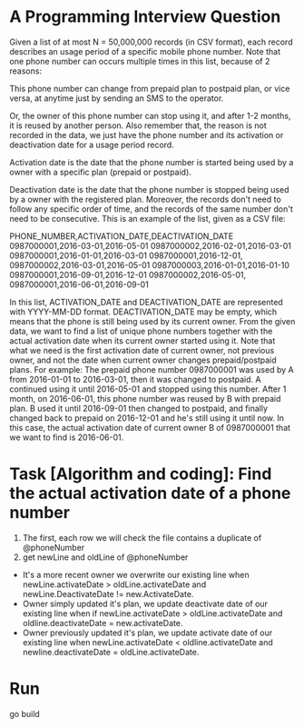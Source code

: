 # A Programming Interview Question

Given a list of at most N = 50,000,000 records (in CSV format), each record describes an usage period of a specific mobile phone number. Note that one phone number can occurs multiple times in this list, because of 2 reasons:

This phone number can change from prepaid plan to postpaid plan, or vice versa, at anytime just by sending an SMS to the operator.

Or, the owner of this phone number can stop using it, and after 1-2 months, it is reused by another person. Also remember that, the reason is not recorded in the data, we just have the phone number and its activation or deactivation date for a usage period record.

Activation date is the date that the phone number is started being used by a owner with a specific plan (prepaid or postpaid).

Deactivation date is the date that the phone number is stopped being used by a owner with the registered plan. Moreover, the records don't need to follow any specific order of time, and the records of the same number don't need to be consecutive. This is an example of the list, given as a CSV file:

PHONE_NUMBER,ACTIVATION_DATE,DEACTIVATION_DATE 0987000001,2016-03-01,2016-05-01 0987000002,2016-02-01,2016-03-01 0987000001,2016-01-01,2016-03-01 0987000001,2016-12-01, 0987000002,2016-03-01,2016-05-01 0987000003,2016-01-01,2016-01-10 0987000001,2016-09-01,2016-12-01 0987000002,2016-05-01, 0987000001,2016-06-01,2016-09-01

In this list, ACTIVATION_DATE and DEACTIVATION_DATE are represented with YYYY-MM-DD format. DEACTIVATION_DATE may be empty, which means that the phone is still being used by its current owner. From the given data, we want to find a list of unique phone numbers together with the actual activation date when its current owner started using it. Note that what we need is the first activation date of current owner, not previous owner, and not the date when current owner changes prepaid/postpaid plans. For example: The prepaid phone number 0987000001 was used by A from 2016-01-01 to 2016-03-01, then it was changed to postpaid. A continued using it until 2016-05-01 and stopped using this number. After 1 month, on 2016-06-01, this phone number was reused by B with prepaid plan. B used it until 2016-09-01 then changed to postpaid, and finally changed back to prepaid on 2016-12-01 and he's still using it until now. In this case, the actual activation date of current owner B of 0987000001 that we want to find is 2016-06-01.

# Task  [Algorithm and coding]: Find the actual activation date of a phone number

1. The first, each row we will check the file contains a duplicate of @phoneNumber
2. get newLine and oldLine of @phoneNumber
  - It's a more recent owner we overwrite our existing line when newLine.activateDate > oldLine.activateDate and  newLine.DeactivateDate != new.ActivateDate.
  - Owner simply updated it's plan, we update deactivate date of our existing line when if newLine.activateDate > oldLine.activateDate and oldline.deactivateDate = new.activateDate.
  - Owner previously updated it's plan, we update activate date of our existing line when newLine.activateDate < oldline.activateDate and newline.deactivateDate = oldLine.activateDate.
  
# Run 
  go build
